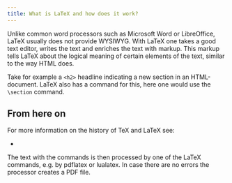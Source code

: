 ```yaml
---
title: What is LaTeX and how does it work?
---
```


Unlike common word processors such as Microsoft Word or LibreOffice, LaTeX usually does not provide WYSIWYG. With LaTeX one takes a good text editor, writes the text and enriches the text with markup. This markup tells LaTeX about the logical meaning of certain elements of the text, similar to the way HTML does.

Take for example a `<h2>` headline indicating a new section in an HTML-document. LaTeX also has a command for this, here one would use the `\section` command.

## From here on

For more information on the history of TeX and LaTeX see:

*

 The text with the commands is then processed by one of the LaTeX commands, e.g. by pdflatex or lualatex. In case there are no errors the processor creates a PDF file.
